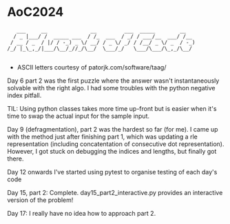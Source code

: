 # AoC2024


```
   ___     __              __         ___  _____        __   
  / _ |___/ /  _____ ___  / /_  ___  / _/ / ___/__  ___/ /__ 
 / __ / _  / |/ / -_) _ \/ __/ / _ \/ _/ / /__/ _ \/ _  / -_)
/_/ |_\_,_/|___/\__/_//_/\__/  \___/_/   \___/\___/\_,_/\__/ 
                                                             
```
* ASCII letters courtesy of patorjk.com/software/taag/

Day 6 part 2 was the first puzzle where the answer wasn't instantaneously solvable with the right algo. I had some troubles with the python negative index pitfall.

TIL: Using python classes takes more time up-front but is easier when it's time to swap the actual input for the sample input. 

Day 9 (defragmentation), part 2 was the hardest so far (for me). I came up with the method just after finishing part 1, which was updating a rle representation (including concatentation of consecutive dot representation). However, I got stuck on debugging the indices and lengths, but finally got there.

Day 12 onwards I've started using pytest to organise testing of each day's code

Day 15, part 2: Complete. day15_part2_interactive.py provides an interactive version of the problem!

Day 17: I really have no idea how to approach part 2.

